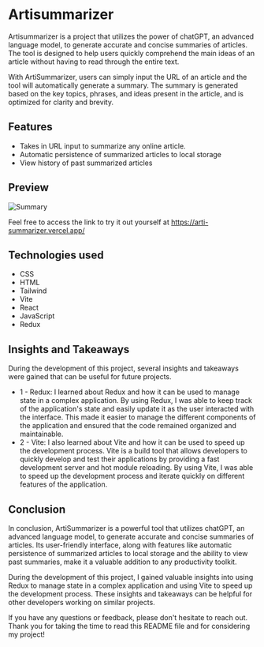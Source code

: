 # Artisummarizer
Artisummarizer is a project that utilizes the power of chatGPT, an advanced language model, to generate accurate and concise summaries of articles. The tool is designed to help users quickly comprehend the main ideas of an article without having to read through the entire text.

With ArtiSummarizer, users can simply input the URL of an article and the tool will automatically generate a summary. The summary is generated based on the key topics, phrases, and ideas present in the article, and is optimized for clarity and brevity.

## Features
- Takes in URL input to summarize any online article.  
- Automatic persistence of summarized articles to local storage
- View history of past summarized articles

## Preview 

![Summary](https://user-images.githubusercontent.com/105900114/236741884-10dbb138-1834-4108-8ba4-4694b702a315.png)

Feel free to access the link to try it out yourself at https://arti-summarizer.vercel.app/

## Technologies used
- CSS
- HTML
- Tailwind
- Vite
- React
- JavaScript
- Redux

## Insights and Takeaways
During the development of this project, several insights and takeaways were gained that can be useful for future projects.
- 1 - Redux: I learned about Redux and how it can be used to manage state in a complex application. By using Redux, I was able to keep track of the application's state and easily update it as the user interacted with the interface. This made it easier to manage the different components of the application and ensured that the code remained organized and maintainable.
- 2 - Vite: I also learned about Vite and how it can be used to speed up the development process. Vite is a build tool that allows developers to quickly develop and test their applications by providing a fast development server and hot module reloading. By using Vite, I was able to speed up the development process and iterate quickly on different features of the application.

## Conclusion

In conclusion, ArtiSummarizer is a powerful tool that utilizes chatGPT, an advanced language model, to generate accurate and concise summaries of articles. Its user-friendly interface, along with features like automatic persistence of summarized articles to local storage and the ability to view past summaries, make it a valuable addition to any productivity toolkit.

During the development of this project, I gained valuable insights into using Redux to manage state in a complex application and using Vite to speed up the development process. These insights and takeaways can be helpful for other developers working on similar projects.

If you have any questions or feedback, please don't hesitate to reach out. Thank you for taking the time to read this README file and for considering my project!
